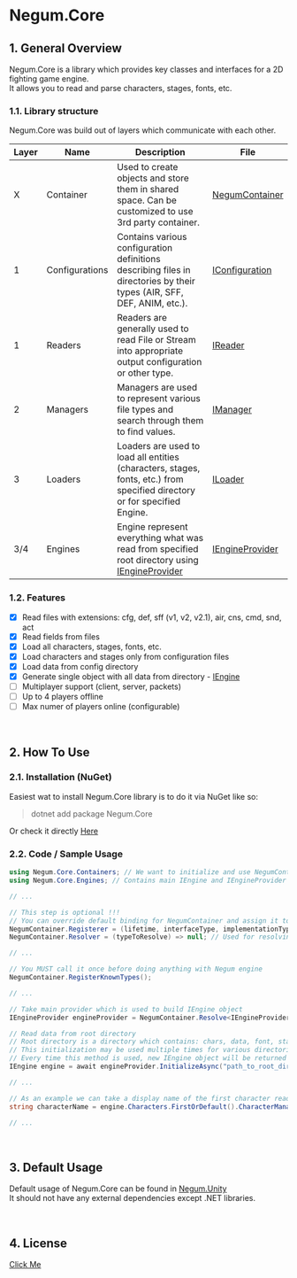 # Negum.Core

## 1. General Overview
Negum.Core is a library which provides key classes and interfaces for a 2D fighting game engine. <br/>
It allows you to read and parse characters, stages, fonts, etc.

### 1.1. Library structure
Negum.Core was build out of layers which communicate with each other.

Layer | Name | Description | File
------|------|-------------|------
X | Container | Used to create objects and store them in shared space. Can be customized to use 3rd party container. | [NegumContainer](https://github.com/TheNegumProject/Negum.Core/blob/main/Negum.Core/Containers/NegumContainer.cs)
1 | Configurations | Contains various configuration definitions describing files in directories by their types (AIR, SFF, DEF, ANIM, etc.). | [IConfiguration](https://github.com/TheNegumProject/Negum.Core/blob/main/Negum.Core/Configurations/IConfiguration.cs)
1 | Readers | Readers are generally used to read File or Stream into appropriate output configuration or other type. | [IReader](https://github.com/TheNegumProject/Negum.Core/blob/main/Negum.Core/Readers/IReader.cs)
2 | Managers | Managers are used to represent various file types and search through them to find values. | [IManager](https://github.com/TheNegumProject/Negum.Core/blob/main/Negum.Core/Managers/IManager.cs)
3 | Loaders | Loaders are used to load all entities (characters, stages, fonts, etc.) from specified directory or for specified Engine. | [ILoader](https://github.com/TheNegumProject/Negum.Core/blob/main/Negum.Core/Loaders/ILoader.cs)
3/4 | Engines | Engine represent everything what was read from specified root directory using [IEngineProvider](https://github.com/TheNegumProject/Negum.Core/blob/main/Negum.Core/Engines/IEngineProvider.cs) | [IEngineProvider](https://github.com/TheNegumProject/Negum.Core/blob/main/Negum.Core/Engines/IEngineProvider.cs)

### 1.2. Features
- [X] Read files with extensions: cfg, def, sff (v1, v2, v2.1), air, cns, cmd, snd, act
- [X] Read fields from files
- [X] Load all characters, stages, fonts, etc.
- [X] Load characters and stages only from configuration files
- [X] Load data from config directory
- [X] Generate single object with all data from directory - [IEngine](https://github.com/TheNegumProject/Negum.Core/blob/main/Negum.Core/Engines/IEngine.cs)
- [ ] Multiplayer support (client, server, packets)
- [ ] Up to 4 players offline
- [ ] Max numer of players online (configurable)

</br>

## 2. How To Use

### 2.1. Installation (NuGet)
Easiest wat to install Negum.Core library is to do it via NuGet like so:
> dotnet add package Negum.Core

Or check it directly [Here](https://www.nuget.org/packages/Negum.Core/)

### 2.2. Code / Sample Usage
```csharp
using Negum.Core.Containers; // We want to initialize and use NegumContainer class
using Negum.Core.Engines; // Contains main IEngine and IEngineProvider interfaces

// ...

// This step is optional !!!
// You can override default binding for NegumContainer and assign it to 3rd party Container
NegumContainer.Registerer = (lifetime, interfaceType, implementationType) => { }; // Used for registering new type
NegumContainer.Resolver = (typeToResolve) => null; // Used for resolving type

// ...

// You MUST call it once before doing anything with Negum engine
NegumContainer.RegisterKnownTypes();

// ...

// Take main provider which is used to build IEngine object
IEngineProvider engineProvider = NegumContainer.Resolve<IEngineProvider>();

// Read data from root directory
// Root directory is a directory which contains: chars, data, font, stages, sound, etc.
// This initialization may be used multiple times for various directories
// Every time this method is used, new IEngine object will be returned
IEngine engine = await engineProvider.InitializeAsync("path_to_root_directory");

// ...

// As an example we can take a display name of the first character read from chars directory
string characterName = engine.Characters.FirstOrDefault().CharacterManager.Info.DisplayName;

// ...

```

</br>

## 3. Default Usage
Default usage of Negum.Core can be found in [Negum.Unity](https://github.com/TheNegumProject/Negum.Unity) </br>
It should not have any external dependencies except .NET libraries.

</br>

## 4. License
[Click Me](https://github.com/TheNegumProject/Negum.Core/blob/main/LICENSE)
